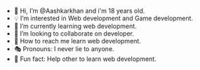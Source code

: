 - 👋 Hi, I’m @Aashkarkhan and i'm 18 years old.
- 💡 I’m interested in Web development and Game development.
- 📖 I’m currently learning web development.
- 👏 I’m looking to collaborate on developer.
- 👨 How to reach me learn web development.
- 🎭 Pronouns: I never lie to anyone.
- 🚀 Fun fact: Help other to learn web development.

<!---
Aashkarkhan/Aashkarkhan is a ✨ special ✨ repository because its `README.md` (this file) appears on your GitHub profile.
You can click the Preview link to take a look at your changes.
--->
